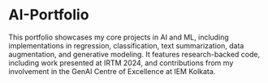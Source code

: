 # AI-Portfolio
This portfolio showcases my core projects in AI and ML, including implementations in regression, classification, text summarization, data augmentation, and generative modeling. It features research-backed code, including work presented at IRTM 2024, and contributions from my involvement in the GenAI Centre of Excellence at IEM Kolkata.
